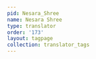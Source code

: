 ```yaml
---
pid: Nesara_Shree
name: Nesara Shree
type: translator
order: '173'
layout: tagpage
collection: translator_tags
---
```

